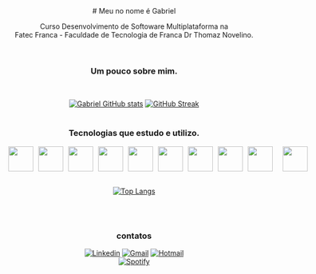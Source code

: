 <div align="center">
# Meu no nome é Gabriel

Curso Desenvolvimento de Softoware Multiplataforma na <br/>
Fatec Franca - Faculdade de Tecnologia de Franca Dr Thomaz Novelino.



<br/>

### Um pouco sobre mim.
<br/>

[![Gabriel GitHub stats](https://github-readme-stats.vercel.app/api?username=Gabriel-pagnan&show_icons=true&&theme=dark)](https://github.com/anuraghazra/github-readme-stats)
[![GitHub Streak](https://streak-stats.demolab.com/?user=Gabriel-pagnan&theme=dark)](https://git.io/streak-stats)
<br/><br/>

### Tecnologias que estudo e utilizo.

<div style="display: flex; gap: 10px">
    <img src="https://cdn.jsdelivr.net/gh/devicons/devicon/icons/javascript/javascript-original.svg" width="50px" />    
    <img src="https://cdn.jsdelivr.net/gh/devicons/devicon/icons/less/less-plain-wordmark.svg" width="50px" />                
    <img src="https://cdn.jsdelivr.net/gh/devicons/devicon/icons/css3/css3-original-wordmark.svg" width="50px" />
    <img src="https://cdn.jsdelivr.net/gh/devicons/devicon/icons/nodejs/nodejs-original.svg" width="50px" />         
    <img src="https://cdn.jsdelivr.net/gh/devicons/devicon/icons/react/react-original.svg" width="50px" />    
    <img src="https://cdn.jsdelivr.net/gh/devicons/devicon/icons/bootstrap/bootstrap-original-wordmark.svg" width="50px" />
    <img src="https://cdn.jsdelivr.net/gh/devicons/devicon/icons/git/git-original.svg" width="50px" />   
    <img src="https://cdn.jsdelivr.net/gh/devicons/devicon/icons/mongodb/mongodb-original-wordmark.svg" width="50px" />
    <img src="https://cdn.jsdelivr.net/gh/devicons/devicon/icons/vscode/vscode-original.svg" width="50px" />
    <br/>
    <img src="https://cdn.jsdelivr.net/gh/devicons/devicon/icons/sequelize/sequelize-original.svg" width="50px" />
          
</div>
<br/>

[![Top Langs](https://github-readme-stats.vercel.app/api/top-langs/?username=Gabriel-pagnan&layout=compact)](https://github.com/anuraghazra/github-readme-stats)

<br/><br/>
### contatos 

[![Linkedin](https://img.shields.io/badge/LinkedIn-0077B5?style=for-the-badge&logo=linkedin&logoColor=white)](linkedin.com/in/gabriel-pagnan00) [![Gmail](https://img.shields.io/badge/Gmail-D14836?style=for-the-badge&logo=gmail&logoColor=white)](gabrielviniciuspagnan@gmail.com) [![Hotmail](https://img.shields.io/badge/Microsoft_Outlook-0078D4?style=for-the-badge&logo=microsoft-outlook&logoColor=white)](gabriel.pagnan@fatec.sp.gov.br)
<br/>
[![Spotify](https://img.shields.io/badge/Spotify-1ED760?&style=for-the-badge&logo=spotify&logoColor=white)](https://open.spotify.com/user/z41xiytmd5znknd6ztybqbsrj?si=4d2f99aa479d4b76)
<div/>
<!---
Gabriel-pagnan/Gabriel-pagnan is a ✨ special ✨ repository because its `README.md` (this file) appears on your GitHub profile.
You can click the Preview link to take a look at your changes.
--->
